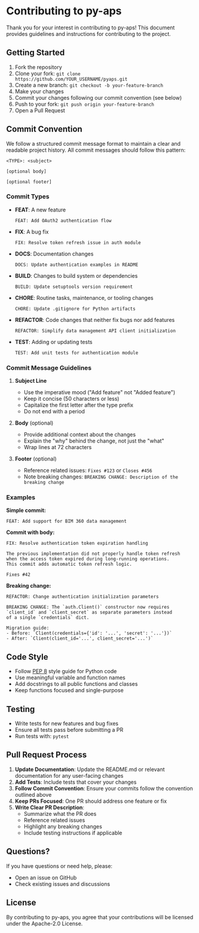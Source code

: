 # Contributing to py-aps

Thank you for your interest in contributing to py-aps! This document provides guidelines and instructions for contributing to the project.

## Getting Started

1. Fork the repository
2. Clone your fork: `git clone https://github.com/YOUR_USERNAME/pyaps.git`
3. Create a new branch: `git checkout -b your-feature-branch`
4. Make your changes
5. Commit your changes following our commit convention (see below)
6. Push to your fork: `git push origin your-feature-branch`
7. Open a Pull Request

## Commit Convention

We follow a structured commit message format to maintain a clear and readable project history. All commit messages should follow this pattern:

```
<TYPE>: <subject>

[optional body]

[optional footer]
```

### Commit Types

- **FEAT**: A new feature
  ```
  FEAT: Add OAuth2 authentication flow
  ```

- **FIX**: A bug fix
  ```
  FIX: Resolve token refresh issue in auth module
  ```

- **DOCS**: Documentation changes
  ```
  DOCS: Update authentication examples in README
  ```

- **BUILD**: Changes to build system or dependencies
  ```
  BUILD: Update setuptools version requirement
  ```

- **CHORE**: Routine tasks, maintenance, or tooling changes
  ```
  CHORE: Update .gitignore for Python artifacts
  ```

- **REFACTOR**: Code changes that neither fix bugs nor add features
  ```
  REFACTOR: Simplify data management API client initialization
  ```

- **TEST**: Adding or updating tests
  ```
  TEST: Add unit tests for authentication module
  ```

### Commit Message Guidelines

1. **Subject Line**
   - Use the imperative mood ("Add feature" not "Added feature")
   - Keep it concise (50 characters or less)
   - Capitalize the first letter after the type prefix
   - Do not end with a period

2. **Body** (optional)
   - Provide additional context about the changes
   - Explain the "why" behind the change, not just the "what"
   - Wrap lines at 72 characters

3. **Footer** (optional)
   - Reference related issues: `Fixes #123` or `Closes #456`
   - Note breaking changes: `BREAKING CHANGE: Description of the breaking change`

### Examples

**Simple commit:**
```
FEAT: Add support for BIM 360 data management
```

**Commit with body:**
```
FIX: Resolve authentication token expiration handling

The previous implementation did not properly handle token refresh
when the access token expired during long-running operations.
This commit adds automatic token refresh logic.

Fixes #42
```

**Breaking change:**
```
REFACTOR: Change authentication initialization parameters

BREAKING CHANGE: The `auth.Client()` constructor now requires
`client_id` and `client_secret` as separate parameters instead
of a single `credentials` dict.

Migration guide:
- Before: `Client(credentials={'id': '...', 'secret': '...'})`
- After: `Client(client_id='...', client_secret='...')`
```

## Code Style

- Follow [PEP 8](https://pep8.org/) style guide for Python code
- Use meaningful variable and function names
- Add docstrings to all public functions and classes
- Keep functions focused and single-purpose

## Testing

- Write tests for new features and bug fixes
- Ensure all tests pass before submitting a PR
- Run tests with: `pytest`

## Pull Request Process

1. **Update Documentation**: Update the README.md or relevant documentation for any user-facing changes
2. **Add Tests**: Include tests that cover your changes
3. **Follow Commit Convention**: Ensure your commits follow the convention outlined above
4. **Keep PRs Focused**: One PR should address one feature or fix
5. **Write Clear PR Description**:
   - Summarize what the PR does
   - Reference related issues
   - Highlight any breaking changes
   - Include testing instructions if applicable

## Questions?

If you have questions or need help, please:
- Open an issue on GitHub
- Check existing issues and discussions

## License

By contributing to py-aps, you agree that your contributions will be licensed under the Apache-2.0 License.
